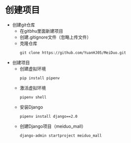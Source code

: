 # 创建项目
- 创建git仓库
    - 在gitbhu里面新建项目
    - 创建.gitignore文件（忽略上传文件）
    - 克隆仓库
        ```
        git clone https://github.com/YuanHJ05/MeiDuo.git
        ```
- 创建项目
    - 创建虚拟环境
        ```
        pip install pipenv
    - 激活虚拟环境
        ```
        pipenv shell
    - 安装Django
        ```
        pipenv install django==2.0
    - 创建Django项目（meiduo_mall）
        ```
        django-admin startproject meiduo_mall